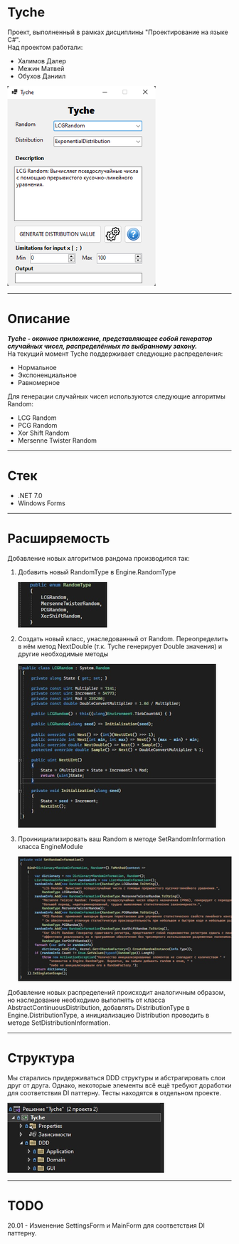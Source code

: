 # Tyche
Проект, выполненный в рамках дисциплины "Проектирование на языке C#".  
Над проектом работали:
* Халимов Далер
* Межин Матвей
* Обухов Даниил

![DDD](README/Tyche.png)    

<hr></hr> 

**Описание**
=====================
***Tyche - оконное приложение, представляющее собой генератор случайных чисел, распределённых по выбранному закону.***  
На текущий момент Tyche поддерживает следующие распределения:
* Нормальное
* Экспоненциальное
* Равномерное

Для генерации случайных чисел используются следующие алгоритмы Random:
* LCG Random
* PCG Random
* Xor Shift Random
* Mersenne Twister Random
<hr></hr>  

**Стек**
=====================
* .NET 7.0
* Windows Forms
<hr></hr>

**Расширяемость**
=====================
Добавление новых алгоритмов рандома производится так:  
1. Добавить новый RandomType в Engine.RandomType

   ![Шаг 1](README/addRandomStep1.jpg)
   
2. Создать новый класс, унаследованный от Random. Переопределить в нём метод NextDouble (т.к. Tyche генерирует Double значения) и другие необходимые методы

    ![Шаг 2](README/addRandomStep2.jpg)
   
3. Проинициализировать ваш Random в методе SetRandomInformation класса EngineModule

    ![Шаг 3](README/addRandomStep3.jpg)

Добавление новых распределений происходит аналогичным образом, но наследование необходимо выполнять от класса AbstractContinuousDistribution, добавлять DistributionType в Engine.DistributionType, а инициализацию Distribution проводить в методе SetDistributionInformation.
<hr></hr>  

**Структура**
=====================  
Мы старались придерживаться DDD структуры и абстрагировать слои друг от друга. Однако, некоторые элементы всё ещё требуют доработки для соответствия DI паттерну.
Тесты находятся в отдельном проекте.  

  ![DDD](README/DDD.jpg)  
  
<hr></hr>  

**TODO**
=====================    
20.01 - Изменение SettingsForm и MainForm для соответствия DI паттерну.





  

